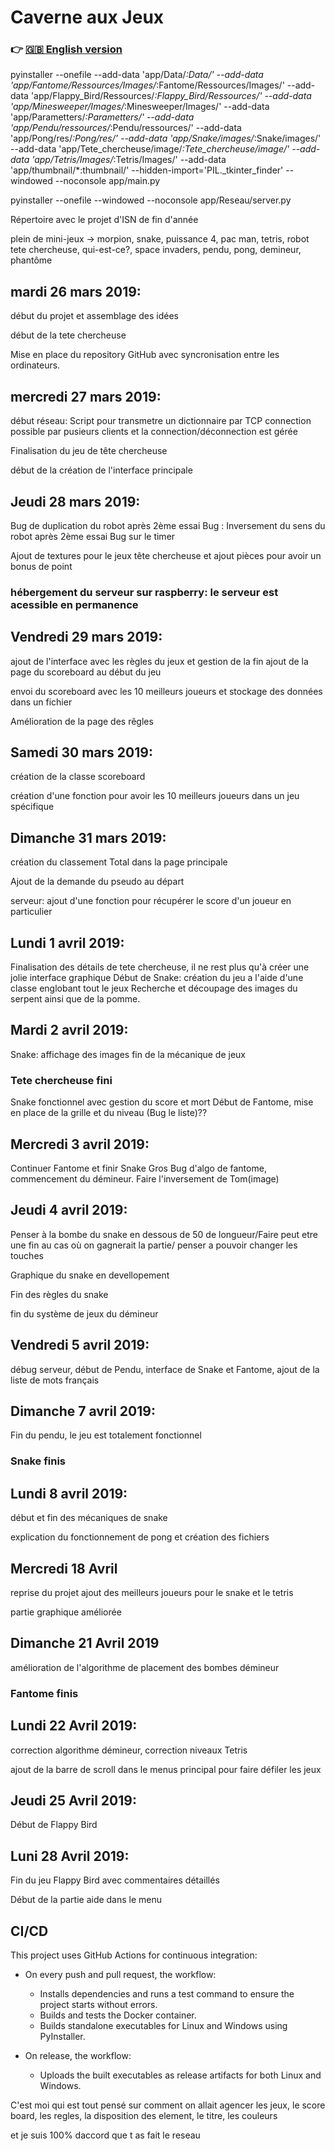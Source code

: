 # Caverne aux Jeux

### 👉 [🇬🇧 English version](README.md)

pyinstaller --onefile --add-data 'app/Data/*:Data/' --add-data 'app/Fantome/Ressources/Images/*:Fantome/Ressources/Images/' --add-data 'app/Flappy_Bird/Ressources/*:Flappy_Bird/Ressources/' --add-data 'app/Minesweeper/Images/*:Minesweeper/Images/' --add-data 'app/Parametters/*:Parametters/' --add-data 'app/Pendu/ressources/*:Pendu/ressources/' --add-data 'app/Pong/res/*:Pong/res/' --add-data 'app/Snake/images/*:Snake/images/' --add-data 'app/Tete_chercheuse/image/*:Tete_chercheuse/image/'   --add-data 'app/Tetris/Images/*:Tetris/Images/' --add-data 'app/thumbnail/*:thumbnail/'  --hidden-import='PIL._tkinter_finder' --windowed --noconsole app/main.py

pyinstaller --onefile --windowed --noconsole app/Reseau/server.py

Répertoire avec le projet d'ISN de fin d'année

plein de mini-jeux
-> morpion, snake, puissance 4, pac man, tetris, robot tete chercheuse, qui-est-ce?, space invaders,
pendu, pong, demineur, phantôme

## mardi 26 mars 2019:
début du projet et assemblage des idées

début de la tete chercheuse

Mise en place du repository GitHub avec syncronisation entre les ordinateurs.

## mercredi 27 mars 2019:
début réseau: Script pour transmetre un dictionnaire par TCP connection possible par pusieurs clients et la connection/déconnection est gérée

Finalisation du jeu de tête chercheuse

début de la création de l'interface principale

## Jeudi 28 mars 2019:
Bug de duplication du robot après 2ème essai
Bug : Inversement du sens du robot après 2ème essai
Bug sur le timer

Ajout de textures pour le jeux tête chercheuse et ajout pièces pour avoir un bonus de point

### hébergement du serveur sur raspberry: le serveur est acessible en permanence


## Vendredi 29 mars 2019:
ajout de l'interface avec les règles du jeux et gestion de la fin ajout de la page du scoreboard au début du jeu

envoi du scoreboard avec les 10 meilleurs joueurs et stockage des données dans un fichier

Amélioration de la page des rêgles

## Samedi 30 mars 2019:
création de la classe scoreboard

création d'une fonction pour avoir les 10 meilleurs joueurs dans un jeu spécifique

## Dimanche 31 mars 2019:
création du classement Total dans la page principale

Ajout de la demande du pseudo au départ

serveur: ajout d'une fonction pour récupérer le score d'un joueur en particulier

## Lundi 1 avril 2019:
Finalisation des détails de tete chercheuse, il ne rest plus qu'à créer une jolie interface graphique
Début de Snake: création du jeu a l'aide d'une classe englobant tout le jeux
Recherche et découpage des images du serpent ainsi que de la pomme.

## Mardi 2 avril 2019:
Snake: affichage des images fin de la mécanique de jeux

### Tete chercheuse fini
Snake fonctionnel avec gestion du score et mort
Début de Fantome, mise en place de la grille et du niveau (Bug le liste)??

## Mercredi 3 avril 2019:
Continuer Fantome et finir Snake
Gros Bug d'algo de fantome, commencement du démineur.
Faire l'inversement de Tom(image)

## Jeudi 4 avril 2019:
Penser à la bombe du snake en dessous de 50 de longueur/Faire peut etre une fin au cas où on gagnerait la partie/ penser a pouvoir changer les touches

Graphique du snake en devellopement

Fin des règles du snake

fin du système de jeux du démineur

## Vendredi 5 avril 2019:
débug serveur, début de Pendu, interface de Snake et Fantome, ajout de la liste de mots français

## Dimanche 7 avril 2019:
Fin du pendu, le jeu est totalement fonctionnel

### Snake finis

## Lundi 8 avril 2019:
début et fin des mécaniques de snake

explication du fonctionnement de pong et création des fichiers

## Mercredi 18 Avril
reprise du projet
ajout des meilleurs joueurs pour le snake et le tetris

partie graphique améliorée

## Dimanche 21 Avril 2019

amélioration de l'algorithme de placement des bombes démineur

### Fantome finis

## Lundi 22 Avril 2019:

correction algorithme démineur, correction niveaux Tetris

ajout de la barre de scroll dans le menus principal pour faire défiler les jeux

## Jeudi 25 Avril 2019:

Début de Flappy Bird

## Luni 28 Avril 2019:

Fin du jeu Flappy Bird avec commentaires détaillés

Début de la partie aide dans le menu

## CI/CD

This project uses GitHub Actions for continuous integration:

- On every push and pull request, the workflow:
  - Installs dependencies and runs a test command to ensure the project starts without errors.
  - Builds and tests the Docker container.
  - Builds standalone executables for Linux and Windows using PyInstaller.

- On release, the workflow:
  - Uploads the built executables as release artifacts for both Linux and Windows.

C'est moi qui est tout pensé sur comment on allait agencer les jeux, le score board, les regles, la disposition des element, le titre, les couleurs

et je suis 100% daccord que t as fait le reseau
